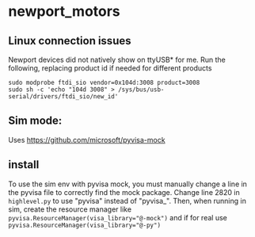 # newport_motors

## Linux connection issues
Newport devices did not natively show on ttyUSB* for me. 
Run the following, replacing product id if needed for different products
```
sudo modprobe ftdi_sio vendor=0x104d:3008 product=3008
sudo sh -c 'echo "104d 3008" > /sys/bus/usb-serial/drivers/ftdi_sio/new_id'
```

## Sim mode:
Uses https://github.com/microsoft/pyvisa-mock

## install
To use the sim env with pyvisa mock, you must manually change a line in the pyvisa file to correctly find the mock package. Change line 2820 in `highlevel.py` to use "pyvisa" instead of "pyvisa_". Then, when running in sim, create the resource manager like `pyvisa.ResourceManager(visa_library="@-mock")` and if for real use `pyvisa.ResourceManager(visa_library="@-py")`


